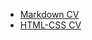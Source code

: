 * [Markdown CV](https://denismark94.github.io/rsschool-cv/cv)
* [HTML-CSS CV](https://denismark94.github.io/rsschool-cv)
